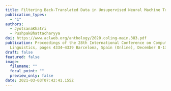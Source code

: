```yaml
---
title: Filtering Back-Translated Data in Unsupervised Neural Machine Translation
publication_types:
  - "1"
authors:
  - JyotsanaKhatri
  - PushpakBhattacharyya
doi: https://www.aclweb.org/anthology/2020.coling-main.383.pdf
publication: Proceedings of the 28th International Conference on Computational
  Linguistics, pages 4334–4339 Barcelona, Spain (Online), December 8-13, 2020
draft: false
featured: false
image:
  filename: ""
  focal_point: ""
  preview_only: false
date: 2021-03-03T07:42:41.155Z
---
```

